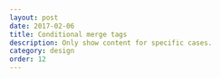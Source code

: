 ```yaml
---
layout: post
date: 2017-02-06
title: Conditional merge tags
description: Only show content for specific cases.
category: design
order: 12
---
```

